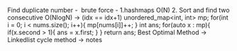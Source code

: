 Find duplicate number -
​
brute force -
1.hashmaps O(N)
2. Sort and find two consecutive O(NlogN) -> (idx == idx+1)
​
unordered_map<int, int> mp;
for(int i = 0; i < nums.size(); i++){
mp[nums[i]]++;
}
int ans;
for(auto x : mp){
if(x.second > 1){
ans = x.first;
}
}
return ans;
Best Optimal Method ->
Linkedlist cycle method -> notes
​
​